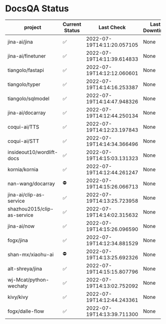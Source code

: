 # DocsQA Status

|          project          |Current Status|        Last Check        |Last Downtime|
|---------------------------|--------------|--------------------------|-------------|
|jina-ai/jina               |✅            |2022-07-19T14:11:20.057105|None         |
|jina-ai/finetuner          |✅            |2022-07-19T14:11:39.614833|None         |
|tiangolo/fastapi           |✅            |2022-07-19T14:12:12.060601|None         |
|tiangolo/typer             |✅            |2022-07-19T14:14:16.253387|None         |
|tiangolo/sqlmodel          |✅            |2022-07-19T14:14:47.948326|None         |
|jina-ai/docarray           |✅            |2022-07-19T14:12:44.250134|None         |
|coqui-ai/TTS               |✅            |2022-07-19T14:12:23.197843|None         |
|coqui-ai/STT               |✅            |2022-07-19T14:14:34.366496|None         |
|insideout10/wordlift-docs  |✅            |2022-07-19T14:15:03.131323|None         |
|kornia/kornia              |✅            |2022-07-19T14:12:44.261247|None         |
|nan-wang/docarray          |⛔️           |2022-07-19T14:15:26.066713|None         |
|jina-ai/clip-as-service    |✅            |2022-07-19T14:13:25.723958|None         |
|shazhou2015/clip-as-service|✅            |2022-07-19T14:14:02.315632|None         |
|jina-ai/now                |✅            |2022-07-19T14:15:26.096590|None         |
|fogx/jina                  |✅            |2022-07-19T14:12:34.881529|None         |
|shan-mx/xiaohu-ai          |⛔️           |2022-07-19T14:13:25.692326|None         |
|alt-shreya/jina            |✅            |2022-07-19T14:15:15.807796|None         |
|wj-Mcat/python-wechaty     |✅            |2022-07-19T14:13:02.752092|None         |
|kivy/kivy                  |✅            |2022-07-19T14:12:44.243361|None         |
|fogx/dalle-flow            |✅            |2022-07-19T14:13:39.711300|None         |
